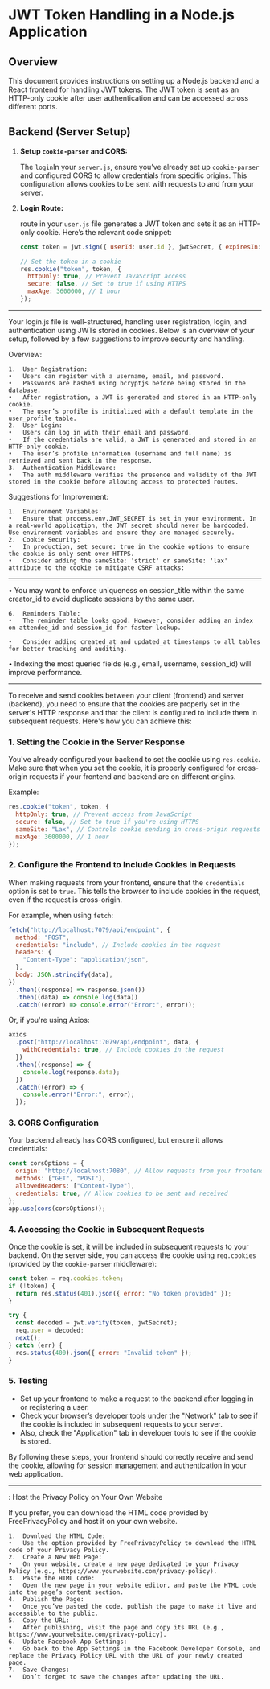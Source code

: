 # JWT Token Handling in a Node.js Application

## Overview

This document provides instructions on setting up a Node.js backend and a React frontend for handling JWT tokens. The JWT token is sent as an HTTP-only cookie after user authentication and can be accessed across different ports.

## Backend (Server Setup)

1. **Setup `cookie-parser` and CORS:**

   The `login`In your `server.js`, ensure you’ve already set up `cookie-parser` and configured CORS to allow credentials from specific origins. This configuration allows cookies to be sent with requests to and from your server.

2. **Login Route:**

   route in your `user.js` file generates a JWT token and sets it as an HTTP-only cookie. Here’s the relevant code snippet:

   ```javascript
   const token = jwt.sign({ userId: user.id }, jwtSecret, { expiresIn: "1h" });

   // Set the token in a cookie
   res.cookie("token", token, {
     httpOnly: true, // Prevent JavaScript access
     secure: false, // Set to true if using HTTPS
     maxAge: 3600000, // 1 hour
   });
   ```

---

Your login.js file is well-structured, handling user registration, login, and authentication using JWTs stored in cookies. Below is an overview of your setup, followed by a few suggestions to improve security and handling.

Overview:

    1.	User Registration:
    •	Users can register with a username, email, and password.
    •	Passwords are hashed using bcryptjs before being stored in the database.
    •	After registration, a JWT is generated and stored in an HTTP-only cookie.
    •	The user’s profile is initialized with a default template in the user_profile table.
    2.	User Login:
    •	Users can log in with their email and password.
    •	If the credentials are valid, a JWT is generated and stored in an HTTP-only cookie.
    •	The user’s profile information (username and full name) is retrieved and sent back in the response.
    3.	Authentication Middleware:
    •	The auth middleware verifies the presence and validity of the JWT stored in the cookie before allowing access to protected routes.

Suggestions for Improvement:

    1.	Environment Variables:
    •	Ensure that process.env.JWT_SECRET is set in your environment. In a real-world application, the JWT secret should never be hardcoded. Use environment variables and ensure they are managed securely.
    2.	Cookie Security:
    •	In production, set secure: true in the cookie options to ensure the cookie is only sent over HTTPS.
    •	Consider adding the sameSite: 'strict' or sameSite: 'lax' attribute to the cookie to mitigate CSRF attacks:

---

• You may want to enforce uniqueness on session_title within the same creator_id to avoid duplicate sessions by the same user.

    6.	Reminders Table:
    •	The reminder table looks good. However, consider adding an index on attendee_id and session_id for faster lookup.

    •	Consider adding created_at and updated_at timestamps to all tables for better tracking and auditing.

• Indexing the most queried fields (e.g., email, username, session_id) will improve performance.

---

To receive and send cookies between your client (frontend) and server (backend), you need to ensure that the cookies are properly set in the server's HTTP response and that the client is configured to include them in subsequent requests. Here's how you can achieve this:

### 1. Setting the Cookie in the Server Response

You've already configured your backend to set the cookie using `res.cookie`. Make sure that when you set the cookie, it is properly configured for cross-origin requests if your frontend and backend are on different origins.

Example:

```javascript
res.cookie("token", token, {
  httpOnly: true, // Prevent access from JavaScript
  secure: false, // Set to true if you're using HTTPS
  sameSite: "Lax", // Controls cookie sending in cross-origin requests
  maxAge: 3600000, // 1 hour
});
```

### 2. Configure the Frontend to Include Cookies in Requests

When making requests from your frontend, ensure that the `credentials` option is set to `true`. This tells the browser to include cookies in the request, even if the request is cross-origin.

For example, when using `fetch`:

```javascript
fetch("http://localhost:7079/api/endpoint", {
  method: "POST",
  credentials: "include", // Include cookies in the request
  headers: {
    "Content-Type": "application/json",
  },
  body: JSON.stringify(data),
})
  .then((response) => response.json())
  .then((data) => console.log(data))
  .catch((error) => console.error("Error:", error));
```

Or, if you're using Axios:

```javascript
axios
  .post("http://localhost:7079/api/endpoint", data, {
    withCredentials: true, // Include cookies in the request
  })
  .then((response) => {
    console.log(response.data);
  })
  .catch((error) => {
    console.error("Error:", error);
  });
```

### 3. CORS Configuration

Your backend already has CORS configured, but ensure it allows credentials:

```javascript
const corsOptions = {
  origin: "http://localhost:7080", // Allow requests from your frontend
  methods: ["GET", "POST"],
  allowedHeaders: ["Content-Type"],
  credentials: true, // Allow cookies to be sent and received
};
app.use(cors(corsOptions));
```

### 4. Accessing the Cookie in Subsequent Requests

Once the cookie is set, it will be included in subsequent requests to your backend. On the server side, you can access the cookie using `req.cookies` (provided by the `cookie-parser` middleware):

```javascript
const token = req.cookies.token;
if (!token) {
  return res.status(401).json({ error: "No token provided" });
}

try {
  const decoded = jwt.verify(token, jwtSecret);
  req.user = decoded;
  next();
} catch (err) {
  res.status(400).json({ error: "Invalid token" });
}
```

### 5. Testing

- Set up your frontend to make a request to the backend after logging in or registering a user.
- Check your browser’s developer tools under the "Network" tab to see if the cookie is included in subsequent requests to your server.
- Also, check the "Application" tab in developer tools to see if the cookie is stored.

By following these steps, your frontend should correctly receive and send the cookie, allowing for session management and authentication in your web application.

---

: Host the Privacy Policy on Your Own Website

If you prefer, you can download the HTML code provided by FreePrivacyPolicy and host it on your own website.

    1.	Download the HTML Code:
    •	Use the option provided by FreePrivacyPolicy to download the HTML code of your Privacy Policy.
    2.	Create a New Web Page:
    •	On your website, create a new page dedicated to your Privacy Policy (e.g., https://www.yourwebsite.com/privacy-policy).
    3.	Paste the HTML Code:
    •	Open the new page in your website editor, and paste the HTML code into the page’s content section.
    4.	Publish the Page:
    •	Once you’ve pasted the code, publish the page to make it live and accessible to the public.
    5.	Copy the URL:
    •	After publishing, visit the page and copy its URL (e.g., https://www.yourwebsite.com/privacy-policy).
    6.	Update Facebook App Settings:
    •	Go back to the App Settings in the Facebook Developer Console, and replace the Privacy Policy URL with the URL of your newly created page.
    7.	Save Changes:
    •	Don’t forget to save the changes after updating the URL.
